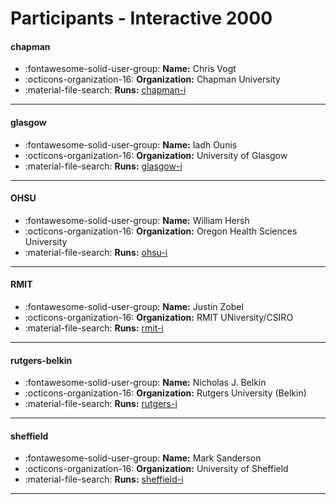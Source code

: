 # Participants - Interactive 2000 

#### chapman
 - :fontawesome-solid-user-group: **Name:** Chris Vogt
 - :octicons-organization-16: **Organization:** Chapman University
 - :material-file-search: **Runs:** [chapman-i](./runs.md#chapman-i)

---
#### glasgow
 - :fontawesome-solid-user-group: **Name:** Iadh Ounis
 - :octicons-organization-16: **Organization:** University of Glasgow
 - :material-file-search: **Runs:** [glasgow-i](./runs.md#glasgow-i)

---
#### OHSU
 - :fontawesome-solid-user-group: **Name:** William Hersh
 - :octicons-organization-16: **Organization:** Oregon Health Sciences University
 - :material-file-search: **Runs:** [ohsu-i](./runs.md#ohsu-i)

---
#### RMIT
 - :fontawesome-solid-user-group: **Name:** Justin Zobel
 - :octicons-organization-16: **Organization:** RMIT UNiversity/CSIRO
 - :material-file-search: **Runs:** [rmit-i](./runs.md#rmit-i)

---
#### rutgers-belkin
 - :fontawesome-solid-user-group: **Name:** Nicholas J. Belkin
 - :octicons-organization-16: **Organization:** Rutgers University (Belkin)
 - :material-file-search: **Runs:** [rutgers-i](./runs.md#rutgers-i)

---
#### sheffield
 - :fontawesome-solid-user-group: **Name:** Mark Sanderson
 - :octicons-organization-16: **Organization:** University of Sheffield
 - :material-file-search: **Runs:** [sheffield-i](./runs.md#sheffield-i)

---
